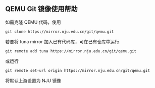 
## QEMU Git 镜像使用帮助

如需克隆 QEMU 代码，使用

```
git clone https://mirror.nju.edu.cn/git/qemu.git
```

若要将 tuna mirror 加入已有代码库，可在已有仓库中运行

```
git remote add tuna https://mirror.nju.edu.cn/git/qemu.git
```

或运行

```
git remote set-url origin https://mirror.nju.edu.cn/git/qemu.git
```

将默认上游设置为 NJU 镜像
